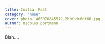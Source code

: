 ```yaml
---
title: Initial Post
category: "none"
cover: photo-1465070845512-2b2dbdc6df66.jpg
author: nicolas portmann
---
```


Blah....